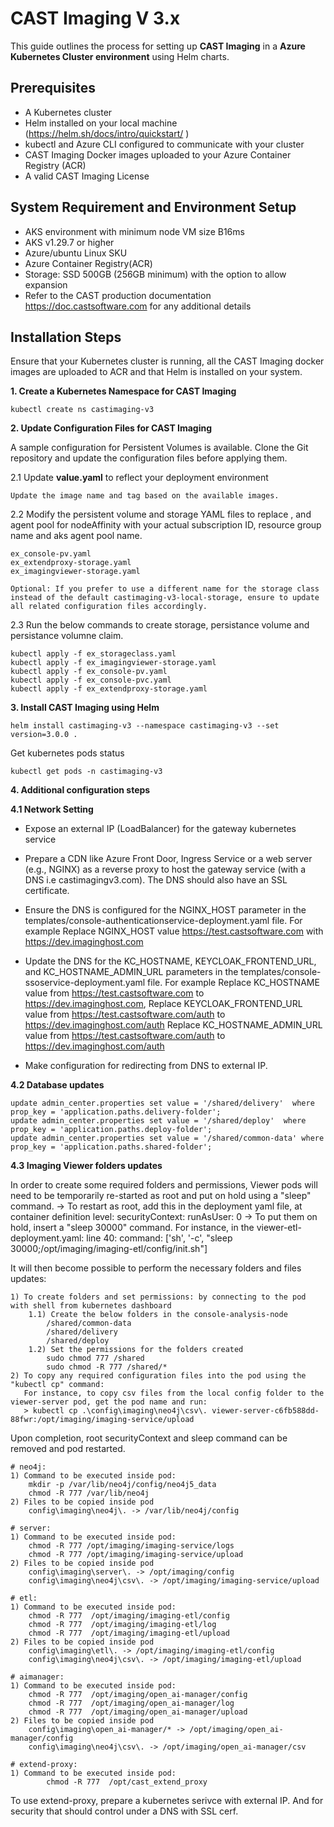 # CAST Imaging V 3.x

This guide outlines the process for setting up **CAST Imaging** in a **Azure Kubernetes Cluster environment** using Helm charts.

## Prerequisites

- A Kubernetes cluster
- Helm installed on your local machine (https://helm.sh/docs/intro/quickstart/ )
- kubectl and Azure CLI configured to communicate with your cluster
- CAST Imaging Docker images uploaded to your Azure Container Registry (ACR)
- A valid CAST Imaging License

## System Requirement and Environment Setup

- AKS environment with minimum node VM size B16ms
- AKS v1.29.7 or higher
- Azure/ubuntu Linux SKU
- Azure Container Registry(ACR)
- Storage: SSD 500GB (256GB minimum) with the option to allow expansion
- Refer to the CAST production documentation https://doc.castsoftware.com for any additional details
## Installation Steps

Ensure that your Kubernetes cluster is running, all the CAST Imaging docker images are uploaded to ACR and that Helm is installed on your system.

**1. Create a Kubernetes Namespace for CAST Imaging**

```
kubectl create ns castimaging-v3
```
**2. Update Configuration Files for CAST Imaging**

A sample configuration for Persistent Volumes is available. Clone the Git repository and update the configuration files before applying them. 

2.1 Update **value.yaml** to reflect your deployment environment

    Update the image name and tag based on the available images. 

2.2 Modify the persistent volume and storage YAML files to replace <your-subscription-id>, <your-resource-group> and agent pool for nodeAffinity with your actual subscription ID, resource group name and aks agent pool name.

    ex_console-pv.yaml
    ex_extendproxy-storage.yaml
    ex_imagingviewer-storage.yaml
    
    Optional: If you prefer to use a different name for the storage class instead of the default castimaging-v3-local-storage, ensure to update all related configuration files accordingly.

2.3 Run the below commands to create storage, persistance volume and persistance volumne claim. 

```
kubectl apply -f ex_storageclass.yaml
kubectl apply -f ex_imagingviewer-storage.yaml
kubectl apply -f ex_console-pv.yaml
kubectl apply -f ex_console-pvc.yaml
kubectl apply -f ex_extendproxy-storage.yaml
```
**3. Install CAST Imaging using Helm**

```
helm install castimaging-v3 --namespace castimaging-v3 --set version=3.0.0 .
```
Get kubernetes pods status 
```
kubectl get pods -n castimaging-v3
```
**4. Additional configuration steps**

**4.1 Network Setting**
 - Expose an external IP (LoadBalancer) for the gateway kubernetes service

 - Prepare a CDN like Azure Front Door, Ingress Service or a web server (e.g., NGINX) as a reverse proxy to host the gateway service (with a DNS i.e castimagingv3.com).
   The DNS should also have an SSL certificate.

 - Ensure the DNS is configured for the NGINX_HOST parameter in the templates/console-authenticationservice-deployment.yaml file. For example 
	Replace NGINX_HOST value https://test.castsoftware.com with https://dev.imaginghost.com

 - Update the DNS for the KC_HOSTNAME, KEYCLOAK_FRONTEND_URL, and KC_HOSTNAME_ADMIN_URL parameters in the templates/console-ssoservice-deployment.yaml file. For example
	Replace KC_HOSTNAME value from https://test.castsoftware.com to https://dev.imaginghost.com,
	Replace KEYCLOAK_FRONTEND_URL value from https://test.castsoftware.com/auth to https://dev.imaginghost.com/auth
	Replace KC_HOSTNAME_ADMIN_URL value from https://test.castsoftware.com/auth to https://dev.imaginghost.com/auth

 - Make configuration for redirecting from DNS to external IP.

**4.2 Database updates**
```
update admin_center.properties set value = '/shared/delivery'  where prop_key = 'application.paths.delivery-folder';
update admin_center.properties set value = '/shared/deploy'  where prop_key = 'application.paths.deploy-folder';
update admin_center.properties set value = '/shared/common-data' where prop_key = 'application.paths.shared-folder';
```

**4.3 Imaging Viewer folders updates**

In order to create some required folders and permissions, Viewer pods will need to be temporarily re-started as root and put on hold using a "sleep" command.
-> To restart as root, add this in the deployment yaml file, at container definition level:
          securityContext:
            runAsUser: 0
-> To put them on hold, insert a "sleep 30000" command. For instance, in the viewer-etl-deployment.yaml:
line 40:		command: ['sh', '-c', "sleep 30000;/opt/imaging/imaging-etl/config/init.sh"]

It will then become possible to perform the necessary folders and files updates:
```
1) To create folders and set permissions: by connecting to the pod with shell from kubernetes dashboard
	1.1) Create the below folders in the console-analysis-node
	  	/shared/common-data
	  	/shared/delivery
	  	/shared/deploy
	1.2) Set the permissions for the folders created
	 	sudo chmod 777 /shared
	 	sudo chmod -R 777 /shared/*
2) To copy any required configuration files into the pod using the "kubectl cp" command:
   For instance, to copy csv files from the local config folder to the viewer-server pod, get the pod name and run:
   > kubectl cp .\config\imaging\neo4j\csv\. viewer-server-c6fb588dd-88fwr:/opt/imaging/imaging-service/upload
```
Upon completion, root securityContext and sleep command can be removed and pod restarted.

```
# neo4j:
1) Command to be executed inside pod:
	mkdir -p /var/lib/neo4j/config/neo4j5_data
	chmod -R 777 /var/lib/neo4j
2) Files to be copied inside pod
	config\imaging\neo4j\. -> /var/lib/neo4j/config

# server:
1) Command to be executed inside pod:
	chmod -R 777 /opt/imaging/imaging-service/logs
	chmod -R 777 /opt/imaging/imaging-service/upload
2) Files to be copied inside pod
	config\imaging\server\. -> /opt/imaging/config
	config\imaging\neo4j\csv\. -> /opt/imaging/imaging-service/upload

# etl:
1) Command to be executed inside pod:
	chmod -R 777  /opt/imaging/imaging-etl/config
	chmod -R 777  /opt/imaging/imaging-etl/log
	chmod -R 777  /opt/imaging/imaging-etl/upload
2) Files to be copied inside pod
	config\imaging\etl\. -> /opt/imaging/imaging-etl/config
	config\imaging\neo4j\csv\. -> /opt/imaging/imaging-etl/upload

# aimanager:
1) Command to be executed inside pod:
	chmod -R 777  /opt/imaging/open_ai-manager/config
	chmod -R 777  /opt/imaging/open_ai-manager/log
	chmod -R 777  /opt/imaging/open_ai-manager/upload
2) Files to be copied inside pod
	config\imaging\open_ai-manager/* -> /opt/imaging/open_ai-manager/config
	config\imaging\neo4j\csv\. -> /opt/imaging/open_ai-manager/csv

# extend-proxy:
1) Command to be executed inside pod:
        chmod -R 777  /opt/cast_extend_proxy
```
To use extend-proxy, prepare a kubernetes serivce with external IP. And for security that should control under a DNS with SSL cerf.

